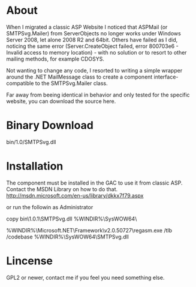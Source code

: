 About
=====
When I migrated a classic ASP Website I noticed that ASPMail
(or SMTPSvg.Mailer) from ServerObjects no longer works under Windows Server
2008, let alone 2008 R2 and 64bit. Others have failed as I did, noticing the
same error (Server.CreateObject failed, error 800703e6 - Invalid access
to memory location) - with no solution or to resort to other mailing methods,
for example CDOSYS.

Not wanting to change any code, I resorted to writing a simple wrapper around
the .NET MailMessage class to create a component interface-compatible to the
SMTPSvg.Mailer class.

Far away from beeing identical in behavior and only tested for the specific
website, you can download the source here.

Binary Download
===============
bin/1.0/SMTPSvg.dll

Installation
============
The component must be installed in the GAC to use it from classic ASP. Contact
the MSDN Library on how to do that.
<http://msdn.microsoft.com/en-us/library/dkkx7f79.aspx>

or run the followin as Administrator

  copy bin\1.0.1\SMTPSvg.dll %WINDIR%\SysWOW64\
 
  %WINDIR%\Microsoft.NET\Framework\v2.0.50727\regasm.exe /tlb /codebase %WINDIR%\SysWOW64\SMTPSvg.dll

Lincense
========
GPL2 or newer, contact me if you feel you need something else.
